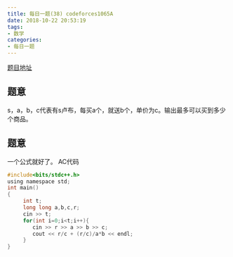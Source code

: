 ```yaml
---
title: 每日一题(38) codeforces1065A
date: 2018-10-22 20:53:19
tags:
- 数学
categories:
- 每日一题
---
```

[题目地址](http://codeforces.com/contest/1065/problem/A)
## 题意
s，a，b，c代表有s卢布，每买a个，就送b个，单价为c。输出最多可以买到多少个商品。
## 题意
一个公式就好了。
AC代码
```C
#include<bits/stdc++.h>
using namespace std;
int main()
{
	 int t;
	 long long a,b,c,r;
	 cin >> t;
	 for(int i=0;i<t;i++){
	 	cin >> r >> a >> b >> c;
	 	cout << r/c + (r/c)/a*b << endl;
	 }
} 
```

